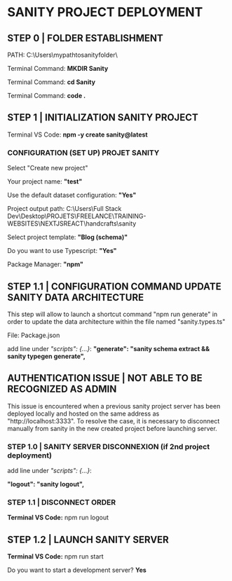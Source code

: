 # SANITY PROJECT DEPLOYMENT

## STEP 0 | FOLDER ESTABLISHMENT
PATH: C:\Users\mypathtosanityfolder\

Terminal Command: **MKDIR Sanity**

Terminal Command: **cd Sanity**

Terminal Command: **code .**


## STEP 1 | INITIALIZATION SANITY PROJECT
Terminal VS Code: **npm -y create sanity@latest**

### CONFIGURATION (SET UP) PROJET SANITY
Select "Create new project"

Your project name: **"test"**

Use the default dataset configuration: **"Yes"**

Project output path: C:\Users\Full Stack Dev\Desktop\PROJETS\FREELANCE\TRAINING-WEBSITES\NEXTJSREACT\handcrafts\sanity

Select project template: **"Blog (schema)"**

Do you want to use Typescript: **"Yes"**

Package Manager: **"npm"**

## STEP 1.1 | CONFIGURATION COMMAND UPDATE SANITY DATA ARCHITECTURE
This step will allow to launch a shortcut command "npm run generate" in order to update the data architecture within the file named "sanity.types.ts"

File: Package.json

add line under *"scripts": {...}*: 
**"generate": "sanity schema extract && sanity typegen generate",**

## AUTHENTICATION ISSUE | NOT ABLE TO BE RECOGNIZED AS ADMIN
This issue is encountered when a previous sanity project server has been deployed locally and hosted on the same address as "http://localhost:3333". To resolve the case, it is necessary to disconnect manually from sanity in the new created project before launching server. 

### STEP 1.0 | SANITY SERVER DISCONNEXION (if 2nd project deployment)
add line under *"scripts": {...}*:

**"logout": "sanity logout",**

### STEP 1.1 | DISCONNECT ORDER
**Terminal VS Code:** npm run logout

## STEP 1.2 | LAUNCH SANITY SERVER
**Terminal VS Code:** npm run start

Do you want to start a development server? **Yes**
